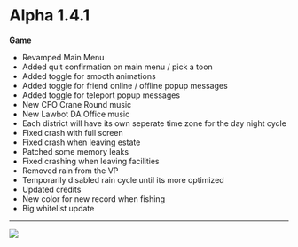 Alpha 1.4.1
=======
**Game**
- Revamped Main Menu
- Added quit confirmation on main menu / pick a toon
- Added toggle for smooth animations
- Added toggle for friend online / offline popup messages
- Added toggle for teleport popup messages
- New CFO Crane Round music
- New Lawbot DA Office music
- Each district will have its own seperate time zone for the day night cycle
- Fixed crash with full screen
- Fixed crash when leaving estate
- Patched some memory leaks
- Fixed crashing when leaving facilities
- Removed rain from the VP
- Temporarily disabled rain cycle until its more optimized
- Updated credits
- New color for new record when fishing
- Big whitelist update

----

![](https://i.imgur.com/dcegteq.png)
